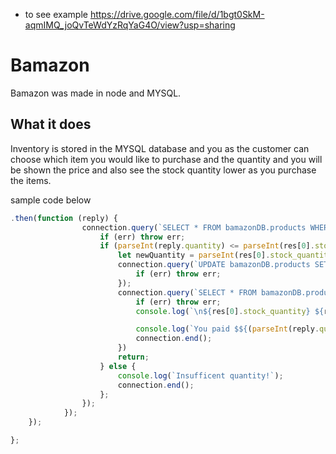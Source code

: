 * to see example
https://drive.google.com/file/d/1bgt0SkM-aqmIMQ_joQvTeWdYzRqYaG4O/view?usp=sharing

# Bamazon

Bamazon was made in node and MYSQL.


## What it does

Inventory is stored in the MYSQL database and you as the customer can choose which item you would like to purchase and the quantity and you will be shown the price and also see the stock quantity lower as you purchase the items.

sample code below
```javascript
.then(function (reply) {
                connection.query(`SELECT * FROM bamazonDB.products WHERE ?`, { item_id: reply.product }, function (err, res) {
                    if (err) throw err;
                    if (parseInt(reply.quantity) <= parseInt(res[0].stock_quantity)) {
                        let newQuantity = parseInt(res[0].stock_quantity) - parseInt(reply.quantity);
                        connection.query(`UPDATE bamazonDB.products SET ? WHERE ?`, [{ stock_quantity: newQuantity }, { item_id: reply.product }], function (err, res) {
                            if (err) throw err;
                        });
                        connection.query(`SELECT * FROM bamazonDB.products WHERE ?`, { item_id: reply.product }, function (err, res) {
                            if (err) throw err;
                            console.log(`\n${res[0].stock_quantity} ${res[0].product_name}${addS(res[0].stock_quantity)} left in stock...\n`)

                            console.log(`You paid $${(parseInt(reply.quantity) * parseFloat(res[0].price)).toFixed(2)} for ${parseInt(reply.quantity)} ${res[0].product_name}${addS(parseInt(reply.quantity))}\n`);
                            connection.end();
                        })
                        return;
                    } else {
                        console.log(`Insufficent quantity!`);
                        connection.end();
                    };
                });
            });
    });

};


        
     
 

